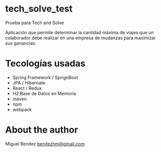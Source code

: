 # tech_solve_test
Prueba para Tech and Solve

Aplicación que permite determinar la cantidad máxima de viajes que un colaborador debe realizar en una empresa de mudanzas para maximizar sus ganancias.

# Tecologías usadas
  * Spring Framework / SprignBoot
  * JPA / Hibernate
  * React / Redux
  * H2 Base de Datos en Memoria
  * maven
  * npm
  * webpack
  
# About the author

Miguel Benitez benitezhm@gmail.com
